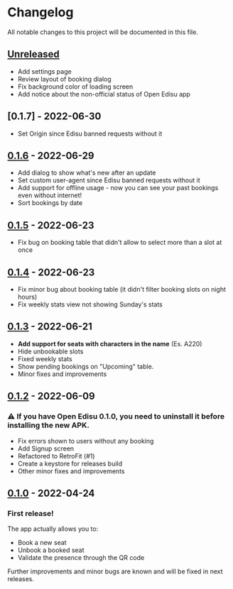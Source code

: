 # Changelog
All notable changes to this project will be documented in this file.
## [Unreleased]

- Add settings page
- Review layout of booking dialog
- Fix background color of loading screen
- Add notice about the non-official status of Open Edisu app

## [0.1.7] - 2022-06-30

- Set Origin since Edisu banned requests without it

## [0.1.6] - 2022-06-29

- Add dialog to show what's new after an update
- Set custom user-agent since Edisu banned requests without it
- Add support for offline usage - now you can see your past bookings even without internet!
- Sort bookings by date

## [0.1.5] - 2022-06-23

- Fix bug on booking table that didn't allow to select more than a slot at once

## [0.1.4] - 2022-06-23

- Fix minor bug about booking table (it didn't filter booking slots on night hours)
- Fix weekly stats view not showing Sunday's stats


## [0.1.3] - 2022-06-21

- **Add support for seats with characters in the name** (Es. A220)
- Hide unbookable slots
- Fixed weekly stats
- Show pending bookings on "Upcoming" table.
- Minor fixes and improvements

## [0.1.2] - 2022-06-09

### :warning: If you have Open Edisu 0.1.0, you need to uninstall it before installing the new APK.

- Fix errors shown to users without any booking
- Add Signup screen
- Refactored to RetroFit (#1)
- Create a keystore for releases build
- Other minor fixes and improvements

## [0.1.0] - 2022-04-24

### First release!

The app actually allows you to:
- Book a new seat
- Unbook a booked seat
- Validate the presence through the QR code

Further improvements and minor bugs are known and will be fixed in next releases.

[unreleased]: https://github.com/ilovelinux/open_edisu/compare/v0.1.7...HEAD
[0.1.6]: https://github.com/ilovelinux/open_edisu/compare/v0.1.6...v0.1.7
[0.1.6]: https://github.com/ilovelinux/open_edisu/compare/v0.1.5...v0.1.6
[0.1.5]: https://github.com/ilovelinux/open_edisu/compare/v0.1.4...v0.1.5
[0.1.4]: https://github.com/ilovelinux/open_edisu/compare/0.1.3...v0.1.4
[0.1.3]: https://github.com/ilovelinux/open_edisu/compare/0.1.2...0.1.3
[0.1.2]: https://github.com/ilovelinux/open_edisu/compare/0.1.0...0.1.2
[0.1.0]: https://github.com/ilovelinux/open_edisu/releases/tag/0.1.0
